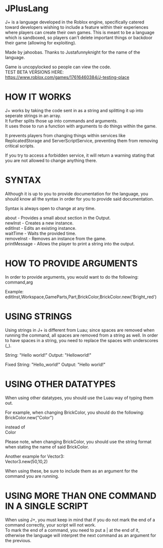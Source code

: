 # JPlusLang
J+ is a language developed in the Roblox engine, specifically catered toward developers wishing to include a feature within their experiences where players can create their own games. This is meant to be a language which is sandboxed, so players can't delete important things or backdoor their game (allowing for exploiting).

Made by jahoobas.
Thanks to Justafunnyknight for the name of the language.

Game is uncopylocked so people can view the code. <br>
TEST BETA VERSIONS HERE: https://www.roblox.com/games/17616460384/J-testing-place

# HOW IT WORKS
J+ works by taking the code sent in as a string and splitting it up into seperate strings in an array. <br>
It further splits those up into commands and arguments. <br>
It uses those to run a function with arguments to do things within the game. <br>

It prevents players from changing things within services like ReplicatedStorage and ServerScriptService, preventing them from removing critical scripts.

If you try to access a forbidden service, it will return a warning stating that you are not allowed to change anything there.

# SYNTAX
Although it is up to you to provide documentation for the language, you should know all the syntax in order for you to provide said documentation.

Syntax is always open to change at any time.

about - Provides a small about section in the Output. <br>
newInst - Creates a new instance. <br>
editInst - Edits an existing instance. <br>
waitTime - Waits the provided time. <br>
removeInst - Removes an instance from the game. <br>
printMessage - Allows the player to print a string into the output. <br>

# HOW TO PROVIDE ARGUMENTS
In order to provide arguments, you would want to do the following:
command,arg

Example:
editInst,Workspace,GameParts,Part,BrickColor,BrickColor.new('Bright_red')

# USING STRINGS
Using strings in J+ is different from Luau; since spaces are removed when running the command, all spaces are removed from a string as well.
In order to have spaces in a string, you need to replace the spaces with underscores (_). <br>

String: "Hello world!" Output: "Helloworld!" <br>

Fixed String: "Hello_world!" Output: "Hello world!" <br>

# USING OTHER DATATYPES
When using other datatypes, you should use the Luau way of typing them out. <br>

For example, when changing BrickColor, you should do the following: <br>
BrickColor.new("Color") <br>

instead of <br>
Color <br>

Please note, when changing BrickColor, you should use the string format when stating the name of said BrickColor. <br>

Another example for Vector3: <br>
Vector3.new(50,10,2) <br>


When using these, be sure to include them as an argument for the command you are running. <br>

# USING MORE THAN ONE COMMAND IN A SINGLE SCRIPT
When using J+, you must keep in mind that if you do not mark the end of a command correctly, your script will not work. <br>
To mark the end of a command, you need to put a | at the end of it, otherwise the language will interpret the next command as an argument for the previous. <br>
